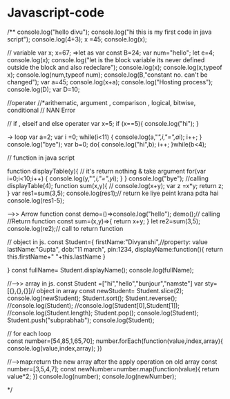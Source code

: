 # Javascript-code
/**
console.log("hello divu");
console.log("hi this is my first code in java script");
console.log(4+3);
x =45;
console.log(x);

// variable
var x;
x=67; =>let as var
const B=24;
var num="hello";
let e=4;
console.log(x);
console.log("let is the block variable its never defined outside the block and also redeclare");
console.log(x);
console.log(x,typeof x);
console.log(num,typeof num);
console.log(B,"constant no. can't be changed");
var a=45;
console.log(x+a);
console.log("Hosting process");
console.log(D);
var D=10;

//operater
//*arithematic, argument , comparison , logical, bitwise, conditional
// NAN Error

// if , elseif and else operater
var x=5;
if (x==5){
    console.log("hi");
}

-> loop
var a=2;
var i =0;
while(i<11)
{
    console.log(a,"*",i,"=",a*i);
    i++;
}
console.log("bye");
var b=0;
do{
    console.log("hi",b);
    i++;
}while(b<4);

// function in java script

function displayTable(y){
// it's return nothing & take argument
    for(var i=0;i<10;i++)
    {
        console.log(y,"*",i,"=",y*i);
    }
}
console.log("bye");
//calling
displayTable(4);
function sum(x,y){
   // console.log(x+y);
    var z =x*y;
    return z;
}
var res1=sum(3,5);
console.log(res1);// return ke liye peint krana pdta hai
console.log(res1-5);

-->> Arrow function 
const demo=()=>console.log("hello");
demo();// calling
//Return function
const sum=(x,y)=>{
    return x+y;
}
let re2=sum(3,5);
console.log(re2);// call to return function

// object in js.
const Student={
    firstName:"Divyanshi",//property: value
    lastName:"Gupta",
    dob:"11 march",
    pin:1234,
    displayName:function(){
        return this.firstName+" "+this.lastName
    }

}
const fullName= Student.displayName();
console.log(fullName);


//-->> array in js.
const Student =["hi","hello","bunjour","namste"]
var sty=[{},{},{}]// object in array
const newStudent= Student.slice(2);
console.log(newStudent);
Student.sort();
Student.reverse();
//console.log(Student);
//console.log(Student[0],Student[1]);
//console.log(Student.length);
Student.pop();
console.log(Student);
Student.push("subprabhab");
console.log(Student);

// for each loop  
const number=[54,85,1,65,70];
number.forEach(function(value,index,array){
    console.log(value,index,array);
})

//-->map:return the new array after the apply operation on old array
const number=[3,5,4,7];
const newNumber=number.map(function(value){
    return value*2;
}) 
console.log(number);
console.log(newNumber);

*/
